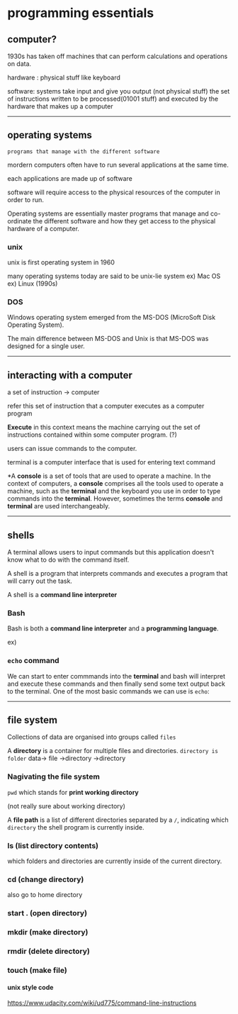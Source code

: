 # programming essentials

## computer?

1930s has taken off
machines that can perform calculations and operations on data.

hardware : physical stuff like keyboard

software: systems take input and give you output
(not physical stuff)
the set of instructions written to be processed(01001 stuff) and executed by the hardware that makes up a computer

---

## operating systems

`programs that manage with the different software`

mordern computers often have to run several applications at the same time.

each applications are made up of software

software will require access to the physical resources of the computer in order to run.

Operating systems are essentially master programs that manage and co-ordinate the different software and how they get access to the physical hardware of a computer.

### unix

unix is first operating system in 1960

many operating systems today are said to be unix-lie system
ex) Mac OS
ex) Linux (1990s)

### DOS

Windows operating system emerged from the MS-DOS (MicroSoft Disk Operating System).

The main difference between MS-DOS and Unix is that MS-DOS was designed for a single user.

---

## interacting with a computer

a set of instruction -> computer

refer this set of instruction that a computer executes as a computer program

**Execute** in this context means the machine carrying out the set of instructions contained within some computer program. (?)

users can issue commands to the computer.

terminal is a computer interface that is used for entering text command

\*A **console** is a set of tools that are used to operate a machine. In the context of computers, a **console** comprises all the tools used to operate a machine, such as the **terminal** and the keyboard you use in order to type commands into the **terminal**. However, sometimes the terms **console** and **terminal** are used interchangeably.

---

## shells

A terminal allows users to input commands but this application doesn't know what to do with the command itself.

A shell is a program that interprets commands and executes a program that will carry out the task.

A shell is a **command line interpreter**

### Bash

Bash is both a **command line interpreter** and a **programming language**.

ex)

### `echo` command

We can start to enter commmands into the **terminal** and bash will interpret and execute these commands and then finally send some text output back to the terminal. One of the most basic commands we can use is `echo`:

---

## file system

Collections of data are organised into groups called `files`

A **directory** is a container for multiple files and directories.
`directory is folder`
data-> file ->directory ->directory

### Nagivating the file system

`pwd` which stands for **print working directory**

(not really sure about working directory)

A **file path** is a list of different directories separated by a `/`, indicating which `directory` the shell program is currently inside.

### ls (list directory contents)

which folders and directories are currently inside of the current directory.

### cd (change directory)

also go to home directory

### start . (open directory)

### mkdir (make directory)

### rmdir (delete directory)

### touch (make file)

#### unix style code

https://www.udacity.com/wiki/ud775/command-line-instructions
